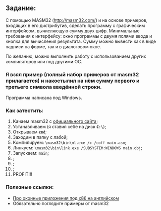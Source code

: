 ## Задание:

С помощью MASM32 (http://masm32.com/) и на основе примеров, входящих в его дистрибутив, сделать программу с графическим интерфейсом, вычисляющую сумму двух цифр. Минимальные требования к интерфейсу: окно программы с двумя полями ввода и кнопка для вычисления результата. Сумму можно вывести как в виде надписи на форме, так и в диалоговом окне.<br>

По желанию, можно выполнить работу с использованием других компиляторов или под другими ОС.

### Я взял пример (полный набор примеров от masm32 прилагается) и накостылил на нём сумму первого и третьего символа введённой строки.
Программа написана под Windows.

### Как затестить: 
1. Качаем masm32 с [официального сайта](http://masm32.com/);
2. Устанавливаем (я ставил себе на диск **`C:\`**);
3. Открываем **`cmd`**;
4. Заходим в папку с лабой;
5. Компилируем: `\masm32\bin\ml.exe /c /coff main.asm`;
6. Линкуем: `\masm32\bin\link.exe /SUBSYSTEM:WINDOWS main.obj`;
7. Запускаем: `main`;
8. ;
9. ;
10. ;
11. PROFIT!!!

### Полезные ссылки:
- [Про оконные приложения под x86 на английском]()
- Обязательно поглядите примеры от masm32